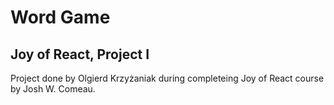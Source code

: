# Word Game

## Joy of React, Project I

Project done by Olgierd Krzyżaniak during completeing Joy of React course by Josh W. Comeau.
